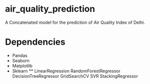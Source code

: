 # air_quality_prediction
A Concatenated model for the prediction of Air Quality Index of Delhi.

# Dependencies
* Pandas
* Seaborn
* Matplotlib
* Sklearn
** LinearRegression
  RandomForestRegressor
  DecisionTreeRegressor
  GridSearchCV
  SVR
  StackingRegressor
  
  
